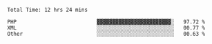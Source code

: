 <!--START_SECTION:waka-->

```text
Total Time: 12 hrs 24 mins

PHP                          ▓▓▓▓▓▓▓▓▓▓▓▓▓▓▓▓▓▓▓▓▓▓▓▓░   97.72 %
XML                          ░░░░░░░░░░░░░░░░░░░░░░░░░   00.77 %
Other                        ░░░░░░░░░░░░░░░░░░░░░░░░░   00.63 %
```

<!--END_SECTION:waka-->
